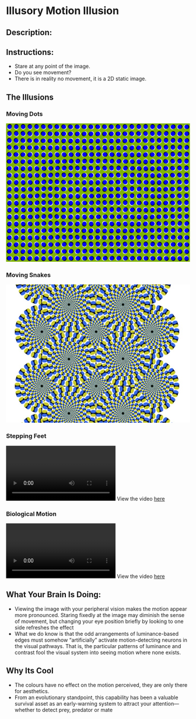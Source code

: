 # Illusory Motion Illusion
## Description:

## Instructions: 

* Stare at any point of the image. 
* Do you see movement? 
* There is in reality no movement, it is a 2D static image.   


## The Illusions

### Moving Dots

![alt text](MovingDots.jpeg "Dots")

### Moving Snakes 

![alt text](RotatingSnakes.jpeg "Snakes")

### Stepping Feet 

![](SteppingFeetIllusion.mp4)
View the video [here](./SteppingFeetIllusion.mp4)

### Biological Motion

![](BiologicalMotion.mp4)
View the video [here](./BiologicalMotion.mp4)


## What Your Brain Is Doing: 

* Viewing the image with your peripheral vision makes the motion appear more pronounced. Staring fixedly at the image may diminish the sense of movement, but changing your eye position briefly by looking to one side refreshes the effect
* What we do know is that the odd arrangements of luminance-based edges must somehow “artificially” activate motion-detecting neurons in the visual pathways. That is, the particular patterns of luminance and contrast fool the visual system into seeing motion where none exists. 

## Why Its Cool

* The colours have no effect on the motion perceived, they are only there for aesthetics.
* From an evolutionary standpoint, this capability has been a valuable survival asset as an early-warning system to attract your attention—whether to detect prey, predator or mate 

